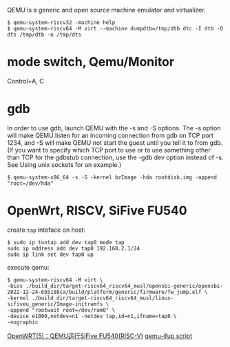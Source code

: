 QEMU is a generic and open source machine emulator and virtualizer.


```
$ qemu-system-riscv32 -machine help
$ qemu-system-riscv64 -M virt --machine dumpdtb=/tmp/dtb dtc -I dtb -O dts /tmp/dtb -o /tmp/dts
```
# mode switch, Qemu/Monitor
Control+A, C


# gdb
In order to use gdb, launch QEMU with the -s and -S options. The -s option will make QEMU listen for an incoming connection from gdb on TCP port 1234, and -S will make QEMU not start the guest until you tell it to from gdb. (If you want to specify which TCP port to use or to use something other than TCP for the gdbstub connection, use the -gdb dev option instead of -s. See Using unix sockets for an example.)
```
$ qemu-system-x86_64 -s -S -kernel bzImage -hda rootdisk.img -append "root=/dev/hda"
```

# OpenWrt, RISCV, SiFive FU540
create `tap` inteface on host:
```
$ sudo ip tuntap add dev tap0 mode tap
sudo ip address add dev tap0 192.168.2.1/24
sudo ip link set dev tap0 up
```

execute qemu:
```
$ qemu-system-riscv64 -M virt \
-bios ./build_dir/target-riscv64_riscv64_musl/opensbi-generic/opensbi-2022-12-24-6b5188ca/build/platform/generic/firmware/fw_jump.elf \
-kernel ./build_dir/target-riscv64_riscv64_musl/linux-sifiveu_generic/Image-initramfs \
-append "rootwait root=/dev/ram0" \
-device e1000,netdev=n1 -netdev tap,id=n1,ifname=tap0 \
-nographic
```

[OpenWRT(5)：QEMU运行SiFive FU540(RISC-V)](https://www.cnblogs.com/arnoldlu/p/18338896)
[qemu-ifup script](https://www.linux-kvm.org/page/Networking)